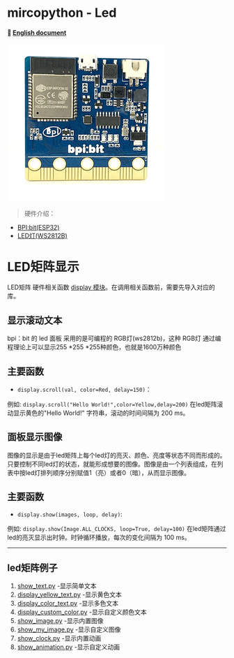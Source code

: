 # mircopython - Led
#### 📖 [English document](https://github.com/aJantes/MircoPython-led/blob/master/english_document.md)
![](album/bit.gif)
> 硬件介绍：

- [BPI:bit(ESP32)](https://github.com/aJantes/introduce-bpi-bit/blob/master/README.md)   
- [LED灯(WS2812B)](https://github.com/aJantes/MircoPython-led/blob/master/source/WS2812B.pdf)





# LED矩阵显示
LED矩阵 硬件相关函数 [display 模块](https://github.com/aJantes/MircoPython-led/blob/master/source/display.py)。在调用相关函数前，需要先导入对应的库。
    

## **显示滚动文本**
bpi：bit 的 led 面板 采用的是可编程的 RGB灯(ws2812b)，这种 RGB灯 通过编程理论上可以显示255 *255 *255种颜色，也就是1600万种颜色
## 主要函数 

- `display.scroll(val, color=Red, delay=150)`：


例如: `display.scroll("Hello World!",color=Yellow,delay=200)` 在led矩阵滚动显示黄色的"Hello World!" 字符串，滚动的时间间隔为 200 ms。




## **面板显示图像**

图像的显示是由于led矩阵上每个led灯的亮灭、颜色、亮度等状态不同而形成的。只要控制不同led灯的状态，就能形成想要的图像。图像是由一个列表组成，在列表中按led灯排列顺序分别赋值1（亮）或者0（暗），从而显示图像。

## 主要函数
- `display.show(images, loop, delay)`:



例如: `display.show(Image.ALL_CLOCKS, loop=True, delay=100)`  在led矩阵通过led的亮灭显示出时钟。时钟循环播放，每次的变化间隔为 100 ms。


---

## led矩阵例子
1. [show_text.py](https://github.com/aJantes/MircoPython-led/blob/master/example/show_text.py)   -显示简单文本
2. [display_yellow_text.py](https://github.com/aJantes/MircoPython-led/blob/master/example/display_yellow_text.py)   -显示黄色文本
3. [display_color_text.py](https://github.com/aJantes/MircoPython-led/blob/master/example/display_color_text.py)  -显示多色文本
4. [display_custom_color.py](https://github.com/aJantes/MircoPython-led/blob/master/example/display_custom_color.py)  -显示自定义颜色文本
5. [show_image.py](https://github.com/aJantes/MircoPython-led/blob/master/example/show_image.py)  -显示内置图像
6. [show_my_image.py](https://github.com/aJantes/MircoPython-led/blob/master/example/show_my_image.py)  -显示自定义图像
7. [show_clock.py](https://github.com/aJantes/MircoPython-led/blob/master/example/show_clock.py)  -显示内置动画
8. [show_animation.py](https://github.com/aJantes/MircoPython-led/blob/master/example/show_animation.py)  -显示自定义动画

